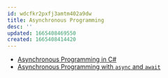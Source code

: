 ```yaml
---
id: wdcfkr2pxfj3amtm402a9dw
title: Asynchronous Programming
desc: ''
updated: 1665408469550
created: 1665408414420
---
```


- [Asynchronous Programming in C#](https://learn.microsoft.com/en-us/dotnet/csharp/async)
- [Asynchronous Programming with `async` and `await`](https://learn.microsoft.com/en-us/dotnet/csharp/programming-guide/concepts/async/)
